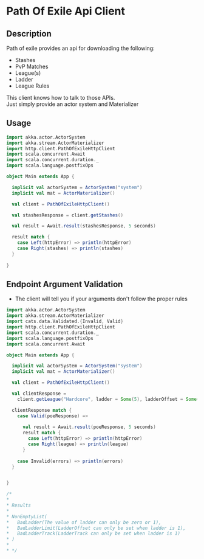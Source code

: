 # Path Of Exile Api Client

## Description

Path of exile provides an api for downloading the following:
- Stashes
- PvP Matches
- League(s)
- Ladder
- League Rules

This client knows how to talk to those APIs.  
Just simply provide an actor system and Materializer


## Usage
```scala
import akka.actor.ActorSystem
import akka.stream.ActorMaterializer
import http.client.PathOfExileHttpClient
import scala.concurrent.Await
import scala.concurrent.duration._
import scala.language.postfixOps

object Main extends App {

  implicit val actorSystem = ActorSystem("system")
  implicit val mat = ActorMaterializer()

  val client = PathOfExileHttpClient()

  val stashesResponse = client.getStashes()

  val result = Await.result(stashesResponse, 5 seconds)

  result match {
    case Left(httpError) => println(httpError)
    case Right(stashes) => println(stashes)
  }
  
}

```

## Endpoint Argument Validation
- The client will tell you if your arguments don't follow the proper rules
```scala
import akka.actor.ActorSystem
import akka.stream.ActorMaterializer
import cats.data.Validated.{Invalid, Valid}
import http.client.PathOfExileHttpClient
import scala.concurrent.duration._
import scala.language.postfixOps
import scala.concurrent.Await

object Main extends App {

  implicit val actorSystem = ActorSystem("system")
  implicit val mat = ActorMaterializer()

  val client = PathOfExileHttpClient()

  val clientResponse = 
    client.getLeague("Hardcore", ladder = Some(5), ladderOffset = Some(5), ladderTrack = Some(5))

  clientResponse match {
    case Valid(poeResponse) =>
    
      val result = Await.result(poeResponse, 5 seconds)
      result match {
        case Left(httpError) => println(httpError)
        case Right(league) => println(league)
      }
      
    case Invalid(errors) => println(errors)
  }


}

/*
* 
* Results
* 
* NonEmptyList(
*   BadLadder(The value of ladder can only be zero or 1),
*   BadLadderLimit(LadderOffset can only be set when ladder is 1),
*   BadLadderTrack(LadderTrack can only be set when ladder is 1)
* )
* 
* */
```
